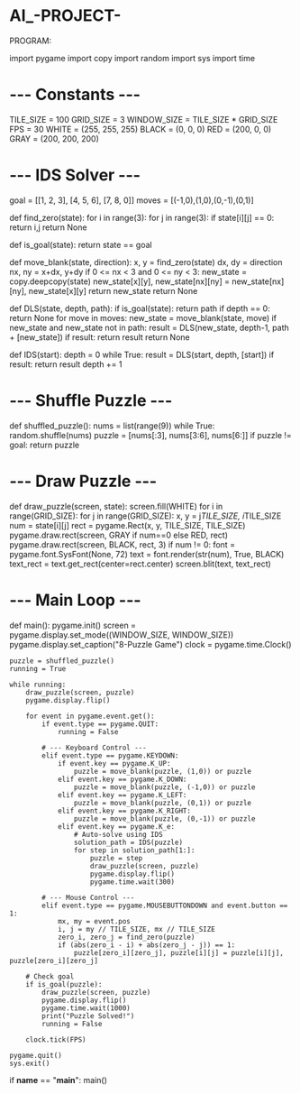 # AI_-PROJECT-

PROGRAM: 

import pygame
import copy
import random
import sys
import time

# --- Constants ---
TILE_SIZE = 100
GRID_SIZE = 3
WINDOW_SIZE = TILE_SIZE * GRID_SIZE
FPS = 30
WHITE = (255, 255, 255)
BLACK = (0, 0, 0)
RED = (200, 0, 0)
GRAY = (200, 200, 200)

# --- IDS Solver ---
goal = [[1, 2, 3], [4, 5, 6], [7, 8, 0]]
moves = [(-1,0),(1,0),(0,-1),(0,1)]

def find_zero(state):
    for i in range(3):
        for j in range(3):
            if state[i][j] == 0:
                return i,j
    return None

def is_goal(state):
    return state == goal

def move_blank(state, direction):
    x, y = find_zero(state)
    dx, dy = direction
    nx, ny = x+dx, y+dy
    if 0 <= nx < 3 and 0 <= ny < 3:
        new_state = copy.deepcopy(state)
        new_state[x][y], new_state[nx][ny] = new_state[nx][ny], new_state[x][y]
        return new_state
    return None

def DLS(state, depth, path):
    if is_goal(state):
        return path
    if depth == 0:
        return None
    for move in moves:
        new_state = move_blank(state, move)
        if new_state and new_state not in path:
            result = DLS(new_state, depth-1, path + [new_state])
            if result:
                return result
    return None

def IDS(start):
    depth = 0
    while True:
        result = DLS(start, depth, [start])
        if result:
            return result
        depth += 1

# --- Shuffle Puzzle ---
def shuffled_puzzle():
    nums = list(range(9))
    while True:
        random.shuffle(nums)
        puzzle = [nums[:3], nums[3:6], nums[6:]]
        if puzzle != goal:
            return puzzle

# --- Draw Puzzle ---
def draw_puzzle(screen, state):
    screen.fill(WHITE)
    for i in range(GRID_SIZE):
        for j in range(GRID_SIZE):
            x, y = j*TILE_SIZE, i*TILE_SIZE
            num = state[i][j]
            rect = pygame.Rect(x, y, TILE_SIZE, TILE_SIZE)
            pygame.draw.rect(screen, GRAY if num==0 else RED, rect)
            pygame.draw.rect(screen, BLACK, rect, 3)
            if num != 0:
                font = pygame.font.SysFont(None, 72)
                text = font.render(str(num), True, BLACK)
                text_rect = text.get_rect(center=rect.center)
                screen.blit(text, text_rect)

# --- Main Loop ---
def main():
    pygame.init()
    screen = pygame.display.set_mode((WINDOW_SIZE, WINDOW_SIZE))
    pygame.display.set_caption("8-Puzzle Game")
    clock = pygame.time.Clock()

    puzzle = shuffled_puzzle()
    running = True

    while running:
        draw_puzzle(screen, puzzle)
        pygame.display.flip()

        for event in pygame.event.get():
            if event.type == pygame.QUIT:
                running = False

            # --- Keyboard Control ---
            elif event.type == pygame.KEYDOWN:
                if event.key == pygame.K_UP:
                    puzzle = move_blank(puzzle, (1,0)) or puzzle
                elif event.key == pygame.K_DOWN:
                    puzzle = move_blank(puzzle, (-1,0)) or puzzle
                elif event.key == pygame.K_LEFT:
                    puzzle = move_blank(puzzle, (0,1)) or puzzle
                elif event.key == pygame.K_RIGHT:
                    puzzle = move_blank(puzzle, (0,-1)) or puzzle
                elif event.key == pygame.K_e:
                    # Auto-solve using IDS
                    solution_path = IDS(puzzle)
                    for step in solution_path[1:]:
                        puzzle = step
                        draw_puzzle(screen, puzzle)
                        pygame.display.flip()
                        pygame.time.wait(300)

            # --- Mouse Control ---
            elif event.type == pygame.MOUSEBUTTONDOWN and event.button == 1:
                mx, my = event.pos
                i, j = my // TILE_SIZE, mx // TILE_SIZE
                zero_i, zero_j = find_zero(puzzle)
                if (abs(zero_i - i) + abs(zero_j - j)) == 1:
                    puzzle[zero_i][zero_j], puzzle[i][j] = puzzle[i][j], puzzle[zero_i][zero_j]

        # Check goal
        if is_goal(puzzle):
            draw_puzzle(screen, puzzle)
            pygame.display.flip()
            pygame.time.wait(1000)
            print("Puzzle Solved!")
            running = False

        clock.tick(FPS)

    pygame.quit()
    sys.exit()

if __name__ == "__main__":
    main()
